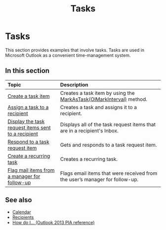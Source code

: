 ﻿---
title: Tasks
TOCTitle: Tasks
ms:assetid: f691b618-9cbd-4c7a-ad5c-c28ae12da907
ms:mtpsurl: https://msdn.microsoft.com/en-us/library/Ff184656(v=office.15)
ms:contentKeyID: 55119928
ms.date: 07/24/2014
mtps_version: v=office.15
---

# Tasks

This section provides examples that involve tasks. Tasks are used in Microsoft Outlook as a convenient time-management system.

## In this section

|Topic|Description|
|:----|:----------|
|[Create a task item](how-to-create-a-task-item.md)  |Creates a task item by using the [MarkAsTask(OlMarkInterval)](https://msdn.microsoft.com/en-us/library/bb609068\(v=office.15\)) method.|
|[Assign a task to a recipient](how-to-assign-a-task-to-a-recipient.md)  |Creates a task and assigns it to a recipient.|
|[Display the task request items sent to a recipient](how-to-display-the-task-request-items-sent-to-a-recipient.md)  |Displays all of the task request items that are in a recipient's Inbox.|
|[Respond to a task request item](how-to-respond-to-a-task-request-item.md)  |Gets and responds to a task request item.|
|[Create a recurring task](how-to-create-a-recurring-task.md)  |Creates a recurring task.|
|[Flag mail items from a manager for follow-up](how-to-flag-mail-items-from-a-manager-for-follow-up.md)  |Flags email items that were received from the user’s manager for follow-up.|


## See also

- [Calendar](calendar.md)
- [Recipients](recipients.md)
- [How do I... (Outlook 2013 PIA reference)](how-do-i-outlook-2013-pia-reference.md)

